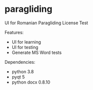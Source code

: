 # paragliding
UI for Romanian Paragliding License Test

Features:
* UI for learning
* UI for testing
* Generate MS Word tests

Dependencies:
* python 3.8
* pyqt 5
* python docx 0.8.10
